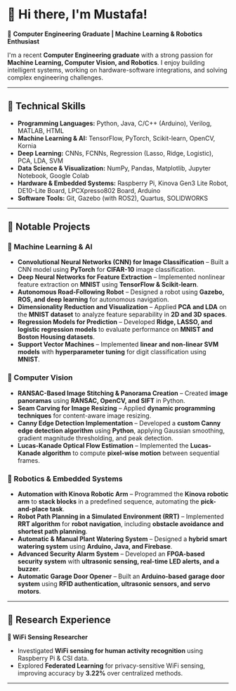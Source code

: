 # 👋 Hi there, I'm Mustafa!

🚀 **Computer Engineering Graduate | Machine Learning & Robotics Enthusiast**

I'm a recent **Computer Engineering graduate** with a strong passion for **Machine Learning, Computer Vision, and Robotics**. I enjoy building intelligent systems, working on hardware-software integrations, and solving complex engineering challenges.

---

## 🔧 Technical Skills

- **Programming Languages:** Python, Java, C/C++ (Arduino), Verilog, MATLAB, HTML
- **Machine Learning & AI:** TensorFlow, PyTorch, Scikit-learn, OpenCV, Kornia
- **Deep Learning:** CNNs, FCNNs, Regression (Lasso, Ridge, Logistic), PCA, LDA, SVM
- **Data Science & Visualization:** NumPy, Pandas, Matplotlib, Jupyter Notebook, Google Colab
- **Hardware & Embedded Systems:** Raspberry Pi, Kinova Gen3 Lite Robot, DE10-Lite Board, LPCXpresso802 Board, Arduino
- **Software Tools:** Git, Gazebo (with ROS2), Quartus, SOLIDWORKS

---

## 📂 Notable Projects

### 🔹 Machine Learning & AI
- **Convolutional Neural Networks (CNN) for Image Classification** – Built a CNN model using **PyTorch** for **CIFAR-10** image classification.
- **Deep Neural Networks for Feature Extraction** – Implemented nonlinear feature extraction on **MNIST** using **TensorFlow & Scikit-learn**.
- **Autonomous Road-Following Robot** – Designed a robot using **Gazebo, ROS, and deep learning** for autonomous navigation.
- **Dimensionality Reduction and Visualization** – Applied **PCA and LDA** on the **MNIST dataset** to analyze feature separability in **2D and 3D spaces**.
- **Regression Models for Prediction** – Developed **Ridge, LASSO, and logistic regression models** to evaluate performance on **MNIST and Boston Housing datasets**.
- **Support Vector Machines** – Implemented **linear and non-linear SVM models** with **hyperparameter tuning** for digit classification using **MNIST**.

### 🔹 Computer Vision
- **RANSAC-Based Image Stitching & Panorama Creation** – Created **image panoramas** using **RANSAC, OpenCV, and SIFT** in Python.
- **Seam Carving for Image Resizing** – Applied **dynamic programming techniques** for content-aware image resizing.
- **Canny Edge Detection Implementation** – Developed a **custom Canny edge detection algorithm** using **Python**, applying Gaussian smoothing, gradient magnitude thresholding, and peak detection.
- **Lucas-Kanade Optical Flow Estimation** – Implemented the **Lucas-Kanade algorithm** to compute **pixel-wise motion** between sequential frames.

### 🔹 Robotics & Embedded Systems
- **Automation with Kinova Robotic Arm** – Programmed the **Kinova robotic arm** to **stack blocks** in a predefined sequence, automating the **pick-and-place task**.
- **Robot Path Planning in a Simulated Environment (RRT)** – Implemented **RRT algorithm** for **robot navigation**, including **obstacle avoidance and shortest path planning**.
- **Automatic & Manual Plant Watering System** – Designed a **hybrid smart watering system** using **Arduino, Java, and Firebase**.
- **Advanced Security Alarm System** – Developed an **FPGA-based security system** with **ultrasonic sensing, real-time LED alerts, and a buzzer**.
- **Automatic Garage Door Opener** – Built an **Arduino-based garage door system** using **RFID authentication, ultrasonic sensors, and servo motors**.

---

## 📖 Research Experience

**📌 WiFi Sensing Researcher**
- Investigated **WiFi sensing for human activity recognition** using Raspberry Pi & CSI data.
- Explored **Federated Learning** for privacy-sensitive WiFi sensing, improving accuracy by **3.22%** over centralized methods.

---



